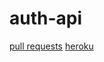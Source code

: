 # auth-api
[pull requests](https://github.com/ebnanzhran/auth-api/pull/1)
[heroku](https://bnan-auth-api.herokuapp.com/)


